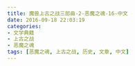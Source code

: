 ```yaml
---
title: 魔兽上古之战三部曲-2-恶魔之魂-16-中文
date: 2016-09-18 22:03:19
categories:
- 文学典籍
- 上古之战
- 恶魔之魂
tags: [恶魔之魂, 上古之战, 历史, 文章, 中文]
---
```

